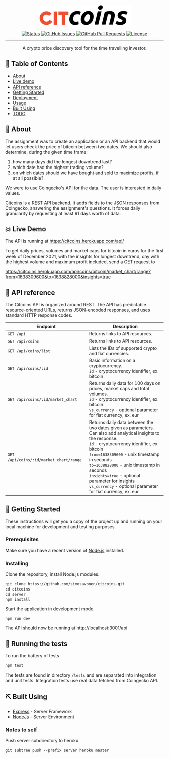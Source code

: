 <p align="center">
  <a href="" rel="noopener">
 <img width=293px height=67px src="./citcoins_logo.png" alt="Citcoins logo"></a>
</p>



<div align="center">

  [![Status](https://img.shields.io/badge/status-active-success.svg)]() 
  [![GitHub Issues](https://img.shields.io/github/issues/simosavonen/citcoins.svg)](https://github.com/simosavonen/citcoins/issues)
  [![GitHub Pull Requests](https://img.shields.io/github/issues-pr/simosavonen/citcoins.svg)](https://github.com/simosavonen/citcoins/pulls)
  [![License](https://img.shields.io/badge/license-MIT-blue.svg)](/LICENSE)

</div>

---

<p align="center"> A crypto price discovery tool for the time travelling investor.
    <br> 
</p>

## 📝 Table of Contents
- [About](#about)
- [Live demo](#demo)
- [API reference](#apidoc)
- [Getting Started](#getting_started)
- [Deployment](#deployment)
- [Usage](#usage)
- [Built Using](#built_using)
- [TODO](../TODO.md)


## 🧐 About <a name = "about"></a>
The assignment was to create an application or an API backend that would let users check the price of bitcoin between two dates. We should also determine, during the given time frame:
1. how many days did the longest downtrend last?
2. which date had the highest trading volume?
3. on which dates should we have bought and sold to maximize profits, if at all possible?

We were to use Coingecko's API for the data. The user is interested in daily values.

Citcoins is a REST API backend. It adds fields to the JSON responses from Coingecko, answering the assignment's questions. It forces daily granularity by requesting at least 91 days worth of data.

## 💥 Live Demo <a name = "demo"></a>
The API is running at https://citcoins.herokuapp.com/api/

To get daily prices, volumes and market caps for bitcoin in euros for the first week of December 2021, with the insights for longest downtrend, day with the highest volume and maximum profit included, send a GET request to

https://citcoins.herokuapp.com/api/coins/bitcoin/market_chart/range?from=1638309600&to=1638828000&insights=true

## 📓 API reference <a name = "apidoc"></a>
The Citcoins API is organized around REST. The API has predictable resource-oriented URLs, returns JSON-encoded responses, and uses standard HTTP response codes.

| Endpoint | Description |
| --- | ----------- |
| `GET /api`  | Returns links to API resources. |
| `GET /api/coins`  | Returns links to API resources. |
| `GET /api/coins/list`  | Lists the IDs of supported crypto and fiat currencies. |
| `GET /api/coins/:id` | Basic information on a cryptocurrency. <br> `id` - cryptocurrency identifier, ex. bitcoin |
| `GET /api/coins/:id/market_chart`  | Returns daily data for 100 days on prices, market caps and total volumes. <br> `id` - cryptocurrency identifier, ex. bitcoin <br> `vs_currency` - optional parameter for fiat currency, ex. eur |
| `GET /api/coins/:id/market_chart/range`  | Returns daily data between the two dates given as parameters. <br>Can also add analytical insights to the response. <br> `id` - cryptocurrency identifier, ex. bitcoin <br> `from=1638309600` - unix timestamp in seconds <br> `to=1638828000` - unix timestamp in seconds <br> `insights=true` - optional parameter for insights <br> `vs_currency` - optional parameter for fiat currency, ex. eur |

  
## 🏁 Getting Started <a name = "getting_started"></a>

These instructions will get you a copy of the project up and running on your local machine for development and testing purposes. 

### Prerequisites

Make sure you have a recent version of <a href="https://nodejs.org/en/" rel="noopener">Node.js</a> installed.

### Installing

Clone the repository, install Node.js modules.

```
git clone https://github.com/simosavonen/citcoins.git
cd citcoins
cd server
npm install
```


Start the application in development mode.

```
npm run dev
```

The API should now be running at http://localhost:3001/api


## 🔧 Running the tests <a name = "tests"></a>
To run the battery of tests
```
npm test
``` 
The tests are found in directory `/tests` and are separated into integration and unit tests. Integration tests use real data fetched from Coingecko API.


## ⛏️ Built Using <a name = "built_using"></a>
- [Express](https://expressjs.com/) - Server Framework
- [NodeJs](https://nodejs.org/en/) - Server Environment


### Notes to self
Push server subdirectory to heroku
```
git subtree push --prefix server heroku master
```